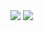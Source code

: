 <img src="https://github.com/kz4/Computer-Systems/blob/branch/Computer-Systems/multi_process_computation/hw2-1.png"/>
<img src="https://github.com/kz4/Computer-Systems/blob/branch/Computer-Systems/multi_process_computation/hw2-2.png"/>